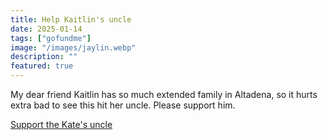```yaml
---
title: Help Kaitlin's uncle
date: 2025-01-14
tags: ["gofundme"]
image: "/images/jaylin.webp"
description: ""
featured: true
---
```


My dear friend Kaitlin has so much extended family in Altadena, so it hurts extra bad to see
this hit her uncle. Please support him.

[Support the Kate's uncle](https://www.gofundme.com/f/grandfathers-home-after-fire-loss)
